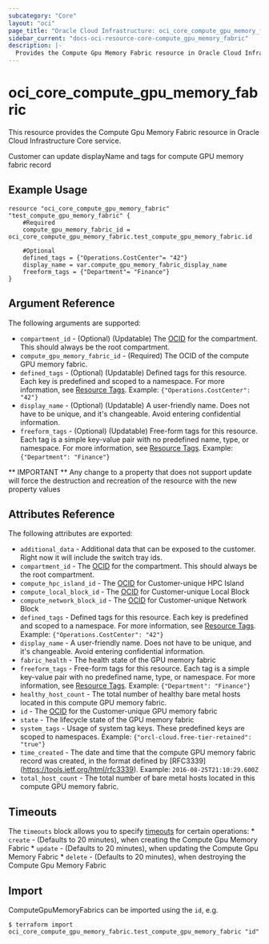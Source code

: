 ```yaml
---
subcategory: "Core"
layout: "oci"
page_title: "Oracle Cloud Infrastructure: oci_core_compute_gpu_memory_fabric"
sidebar_current: "docs-oci-resource-core-compute_gpu_memory_fabric"
description: |-
  Provides the Compute Gpu Memory Fabric resource in Oracle Cloud Infrastructure Core service
---
```


# oci_core_compute_gpu_memory_fabric
This resource provides the Compute Gpu Memory Fabric resource in Oracle Cloud Infrastructure Core service.

Customer can update displayName and tags for compute GPU memory fabric record


## Example Usage

```hcl
resource "oci_core_compute_gpu_memory_fabric" "test_compute_gpu_memory_fabric" {
	#Required
	compute_gpu_memory_fabric_id = oci_core_compute_gpu_memory_fabric.test_compute_gpu_memory_fabric.id

	#Optional
	defined_tags = {"Operations.CostCenter"= "42"}
	display_name = var.compute_gpu_memory_fabric_display_name
	freeform_tags = {"Department"= "Finance"}
}
```

## Argument Reference

The following arguments are supported:

* `compartment_id` - (Optional) (Updatable) The [OCID](https://docs.cloud.oracle.com/iaas/Content/General/Concepts/identifiers.htm) for the compartment. This should always be the root compartment. 
* `compute_gpu_memory_fabric_id` - (Required) The OCID of the compute GPU memory fabric.
* `defined_tags` - (Optional) (Updatable) Defined tags for this resource. Each key is predefined and scoped to a namespace. For more information, see [Resource Tags](https://docs.cloud.oracle.com/iaas/Content/General/Concepts/resourcetags.htm).  Example: `{"Operations.CostCenter": "42"}` 
* `display_name` - (Optional) (Updatable) A user-friendly name. Does not have to be unique, and it's changeable. Avoid entering confidential information. 
* `freeform_tags` - (Optional) (Updatable) Free-form tags for this resource. Each tag is a simple key-value pair with no predefined name, type, or namespace. For more information, see [Resource Tags](https://docs.cloud.oracle.com/iaas/Content/General/Concepts/resourcetags.htm).  Example: `{"Department": "Finance"}` 


** IMPORTANT **
Any change to a property that does not support update will force the destruction and recreation of the resource with the new property values

## Attributes Reference

The following attributes are exported:

* `additional_data` - Additional data that can be exposed to the customer. Right now it will include the switch tray ids. 
* `compartment_id` - The [OCID](https://docs.cloud.oracle.com/iaas/Content/General/Concepts/identifiers.htm) for the compartment. This should always be the root compartment. 
* `compute_hpc_island_id` - The [OCID](https://docs.cloud.oracle.com/iaas/Content/General/Concepts/identifiers.htm) for Customer-unique HPC Island 
* `compute_local_block_id` - The [OCID](https://docs.cloud.oracle.com/iaas/Content/General/Concepts/identifiers.htm) for Customer-unique Local Block 
* `compute_network_block_id` - The [OCID](https://docs.cloud.oracle.com/iaas/Content/General/Concepts/identifiers.htm) for Customer-unique Network Block 
* `defined_tags` - Defined tags for this resource. Each key is predefined and scoped to a namespace. For more information, see [Resource Tags](https://docs.cloud.oracle.com/iaas/Content/General/Concepts/resourcetags.htm).  Example: `{"Operations.CostCenter": "42"}` 
* `display_name` - A user-friendly name. Does not have to be unique, and it's changeable. Avoid entering confidential information. 
* `fabric_health` - The health state of the GPU memory fabric 
* `freeform_tags` - Free-form tags for this resource. Each tag is a simple key-value pair with no predefined name, type, or namespace. For more information, see [Resource Tags](https://docs.cloud.oracle.com/iaas/Content/General/Concepts/resourcetags.htm).  Example: `{"Department": "Finance"}` 
* `healthy_host_count` - The total number of healthy bare metal hosts located in this compute GPU memory fabric.
* `id` - The [OCID](https://docs.cloud.oracle.com/iaas/Content/General/Concepts/identifiers.htm) for the Customer-unique GPU memory fabric 
* `state` - The lifecycle state of the GPU memory fabric 
* `system_tags` - Usage of system tag keys. These predefined keys are scoped to namespaces. Example: `{"orcl-cloud.free-tier-retained": "true"}` 
* `time_created` - The date and time that the compute GPU memory fabric record was created, in the format defined by [RFC3339] (https://tools.ietf.org/html/rfc3339).  Example: `2016-08-25T21:10:29.600Z` 
* `total_host_count` - The total number of bare metal hosts located in this compute GPU memory fabric.

## Timeouts

The `timeouts` block allows you to specify [timeouts](https://registry.terraform.io/providers/oracle/oci/latest/docs/guides/changing_timeouts) for certain operations:
	* `create` - (Defaults to 20 minutes), when creating the Compute Gpu Memory Fabric
	* `update` - (Defaults to 20 minutes), when updating the Compute Gpu Memory Fabric
	* `delete` - (Defaults to 20 minutes), when destroying the Compute Gpu Memory Fabric


## Import

ComputeGpuMemoryFabrics can be imported using the `id`, e.g.

```
$ terraform import oci_core_compute_gpu_memory_fabric.test_compute_gpu_memory_fabric "id"
```

